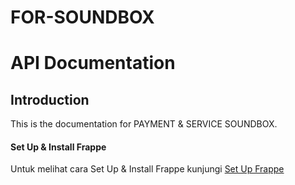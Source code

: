# FOR-SOUNDBOX

# API Documentation

## Introduction
This is the documentation for PAYMENT & SERVICE SOUNDBOX.

#### Set Up & Install Frappe

Untuk melihat cara Set Up & Install Frappe kunjungi [Set Up Frappe](https://github.com/KenkenOC/FOR-SOUNDBOX/tree/main/Set%20Up%20Frappe)


